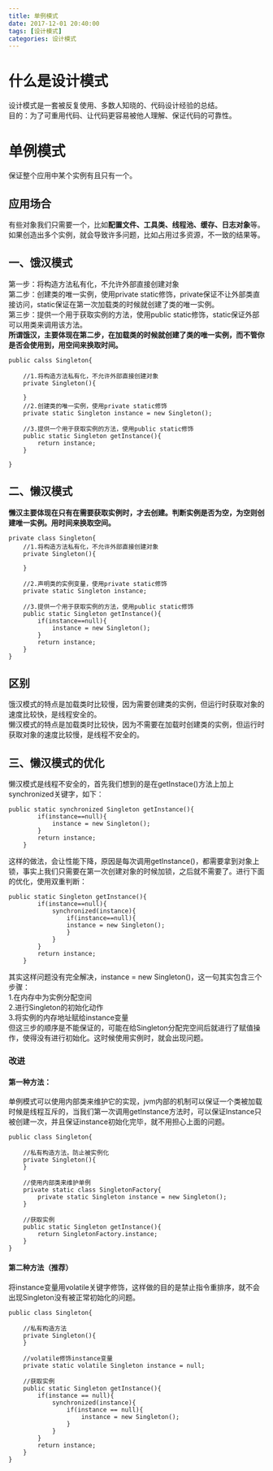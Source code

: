 ```yaml
---
title: 单例模式  
date: 2017-12-01 20:40:00  
tags: [设计模式]    
categories: 设计模式  
---
```

# 什么是设计模式
设计模式是一套被反复使用、多数人知晓的、代码设计经验的总结。  
目的：为了可重用代码、让代码更容易被他人理解、保证代码的可靠性。  
# 单例模式
保证整个应用中某个实例有且只有一个。  
## 应用场合
有些对象我们只需要一个，比如**配置文件、工具类、线程池、缓存、日志对象**等。如果创造出多个实例，就会导致许多问题，比如占用过多资源，不一致的结果等。  
<!-- more -->
## 一、饿汉模式
第一步：将构造方法私有化，不允许外部直接创建对象  
第二步：创建类的唯一实例，使用private static修饰，private保证不让外部类直接访问，static保证在第一次加载类的时候就创建了类的唯一实例。  
第三步：提供一个用于获取实例的方法，使用public static修饰，static保证外部可以用类来调用该方法。  
**所谓饿汉，主要体现在第二步，在加载类的时候就创建了类的唯一实例，而不管你是否会使用到，用空间来换取时间。**  
```
public calss Singleton{

    //1.将构造方法私有化，不允许外部直接创建对象
    private Singleton(){
    
    }
    //2.创建类的唯一实例，使用private static修饰
    private static Singleton instance = new Singleton();
    
    //3.提供一个用于获取实例的方法，使用public static修饰
    public static Singleton getInstance(){
        return instance;
    }
    
}
```
## 二、懒汉模式
**懒汉主要体现在只有在需要获取实例时，才去创建。判断实例是否为空，为空则创建唯一实例。用时间来换取空间。**  
```
private class Singleton{
    //1.将构造方法私有化，不允许外部直接创建对象
    private Singleton(){
        
    }
    
    //2.声明类的实例变量，使用private static修饰
    private static Singleton instance;
    
    //3.提供一个用于获取实例的方法，使用public static修饰
    public static Singleton getInstance(){
        if(instance==null){
            instance = new Singleton();
        }
        return instance;
    }
}
```
## 区别
饿汉模式的特点是加载类时比较慢，因为需要创建类的实例，但运行时获取对象的速度比较快，是线程安全的。  
懒汉模式的特点是加载类时比较快，因为不需要在加载时创建类的实例，但运行时获取对象的速度比较慢，是线程不安全的。  
## 三、懒汉模式的优化
懒汉模式是线程不安全的，首先我们想到的是在getInstace()方法上加上synchronized关键字，如下：  
```
public static synchronized Singleton getInstance(){
        if(instance==null){
            instance = new Singleton();
        }
        return instance;
    }
```
这样的做法，会让性能下降，原因是每次调用getInstance()，都需要拿到对象上锁，事实上我们只需要在第一次创建对象的时候加锁，之后就不需要了。进行下面的优化，使用双重判断：  
```
public static Singleton getInstance(){
        if(instance==null){
            synchronized(instance){
                if(instance==null){
                instance = new Singleton();
                }
            }
        }
        return instance;
    }
```
其实这样问题没有完全解决，instance = new Singleton()，这一句其实包含三个步骤：  
1.在内存中为实例分配空间  
2.进行Singleton的初始化动作  
3.将实例的内存地址赋给instance变量  
但这三步的顺序是不能保证的，可能在给Singleton分配完空间后就进行了赋值操作，使得没有进行初始化。这时候使用实例时，就会出现问题。  
### 改进
#### 第一种方法：
单例模式可以使用内部类来维护它的实现，jvm内部的机制可以保证一个类被加载时候是线程互斥的，当我们第一次调用getInstance方法时，可以保证Instance只被创建一次，并且保证instance初始化完毕，就不用担心上面的问题。  
```
public class Singleton{

    //私有构造方法，防止被实例化
    private Singleton(){
    }
    
    //使用内部类来维护单例
    private static class SingletonFactory{
        private static Singleton instance = new Singleton();
    } 
    
    //获取实例
    public static Singleton getInstance(){
        return SingletonFactory.instance;
    }
}
```
#### 第二种方法（推荐）
将instance变量用volatile关键字修饰，这样做的目的是禁止指令重排序，就不会出现Singleton没有被正常初始化的问题。  
```
public class Singleton{

    //私有构造方法
    private Singleton(){
    }
    
    //volatile修饰instance变量
    private static volatile Singleton instance = null;
    
    //获取实例
    public static Singleton getInstance(){
        if(instance == null){
            synchronized(instance){
                if(instance == null){
                    instance = new Singleton();
                }
            }
        }
        return instance;
    }
}
```


